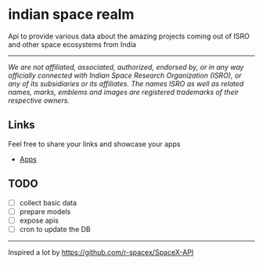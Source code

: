 # indian space realm
 Api to provide various data about the amazing projects coming out of ISRO and other space ecosystems from India

<hr>

<p align="center">

 _We are not affiliated, associated, authorized, endorsed by, or in any way officially connected with Indian Space Research Organization (ISRO), or any of its subsidiaries or its affiliates. The names ISRO as well as related names, marks, emblems and images are registered trademarks of their respective owners._

</p>

## Links

Feel free to share your links and showcase your apps
 - [Apps](./docs/apps.md) 


## TODO

- [ ] collect basic data
- [ ] prepare models
- [ ] expose apis
- [ ] cron to update the DB

<hr>

 Inspired a lot by https://github.com/r-spacex/SpaceX-API
